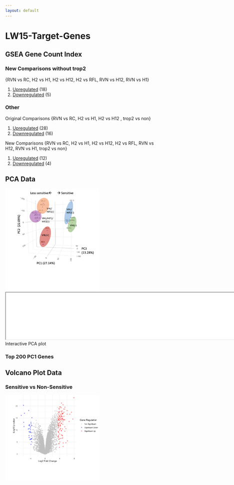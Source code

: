 ```yaml
---
layout: default
---
```


# LW15-Target-Genes
## GSEA Gene Count Index

### New Comparisons without trop2
{RVN vs RC, H2 vs H1, H2 vs H12, H2 vs RFL, RVN vs H12, RVN vs H1}
1. [Upregulated](/LW15-Target-Genes/Common%20Genes/New%20Comparisons/Without%20trop2/Up_GeneTable_interactive.html) (18)
2. [Downregulated](/LW15-Target-Genes/Common%20Genes/New%20Comparisons/Without%20trop2/Down_GeneTable_interactive.html) (5)

### Other
Original Comparisons
{RVN vs RC, H2 vs H1, H2 vs H12 , trop2 vs non}
1. [Upregulated](/LW15-Target-Genes/Common%20Genes/Original%20Comparisons/OriginalComparisons_Up_GeneTable_interactive.html) (28)
2. [Downregulated](/LW15-Target-Genes/Common%20Genes/Original%20Comparisons/OriginalComparisons_Down_GeneTable_interactive.html) (16)

New Comparisons
{RVN vs RC, H2 vs H1, H2 vs H12, H2 vs RFL, RVN vs H12, RVN vs H1, trop2 vs non}
1. [Upregulated](/LW15-Target-Genes/Common%20Genes/New%20Comparisons/NewComparisons_Up_GeneTable_interactive.html) (12)
2. [Downregulated](/LW15-Target-Genes/Common%20Genes/New%20Comparisons/NewComparisons_Down_GeneTable_interactive.html) (4)

## PCA Data
<img src="/images/PCA Screenshot.png" alt="Sensitive vs resistant separated along PC1" width="300"/>

<iframe src="/images/3D_PCA_Plot.html" width="800"></iframe>
Interactive PCA plot

### Top 200 PC1 Genes

## Volcano Plot Data
### Sensitive vs Non-Sensitive
<img src="/images/Volc plot screenshot.png" alt="149 significant genes: 114 upregulated & 39 downregulated" width="300"/>


